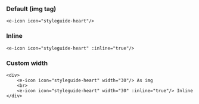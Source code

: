 ### Default (img tag)

```
<e-icon icon="styleguide-heart"/>
```

### Inline

```
<e-icon icon="styleguide-heart" :inline="true"/>
```

### Custom width

```
<div>
    <e-icon icon="styleguide-heart" width="30"/> As img
    <br>
    <e-icon icon="styleguide-heart" width="30" :inline="true"/> Inline
</div>
```
